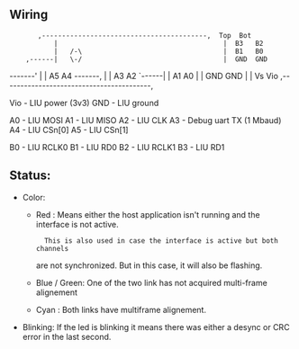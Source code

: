 Wiring
------


	       ,-----------------------------------------,  Top  Bot
               |                                         |  B3   B2
               |   /-\                                   |  B1   B0
        ,------|   \-/                                   |  GND  GND
-------'       |                                         |  A5   A4
-------,       |                                         |  A3   A2
        `------|                                         |  A1   A0
               |                                         |  GND  GND
               |                                         |  Vs   Vio
	       ,-----------------------------------------,


Vio - LIU power (3v3)
GND - LIU ground

A0  - LIU MOSI
A1  - LIU MISO
A2  - LIU CLK
A3  - Debug uart TX (1 Mbaud)
A4  - LIU CSn[0]
A5  - LIU CSn[1]

B0  - LIU RCLK0
B1  - LIU RD0
B2  - LIU RCLK1
B3  - LIU RD1


Status:
-------

* Color:
   - Red : Means either the host application isn't running and the interface
           is not active.

           This is also used in case the interface is active but both channels
	   are not synchronized. But in this case, it will also be flashing.

   - Blue / Green: One of the two link has not acquired multi-frame alignement

   - Cyan : Both links have multiframe alignement.

* Blinking: If the led is blinking it means there was either a desync
            or CRC error in the last second.
